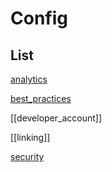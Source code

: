 # Config


## List

[analytics](analytics.md)

[best_practices](best_practices.md)

[[developer_account]]

[[linking]]

[security](security.md)


